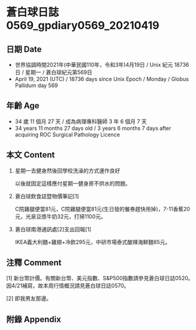 [_metadata_:encoding]: - "utf-8"
[_metadata_:language]: - "zh-Hant-TW"
[_metadata_:fileformat]: - "markdown"
[_metadata_:MIME_type]: - "text/plain"
[_metadata_:markdown_version]: - "commonmark version 0.29"
[_metadata_:markdown_spec]: - "https://spec.commonmark.org/0.29/"

# 蒼白球日誌0569_gpdiary0569_20210419 #

## 日期 Date ##

* 世界協調時間2021年(中華民國110年，令和3年)4月19日 / Unix 紀元 18736 日 / 星期一 / 蒼白球紀元第569日
* April 19, 2021 (UTC) / 18736 days since Unix Epoch / Monday / Globus Pallidum day 569

## 年齡 Age ##

* 34 歲 11 個月 27 天 / 成為病理專科醫師 3 年 6 個月 7 天
* 34 years 11 months 27 days old / 3 years 6 months 7 days after acquiring ROC Surgical Pathology Licence

## 本文 Content ##

1. 星期一去健身然後回學校洗澡的方式運作良好

    以後就固定這樣應付星期一健身房不供水的問題。
    
2. 蒼白球飲食誌暨物價筆記[1]

    C院雞腿便當81元，C院雞腿便當81元(生日發的餐券趕快用掉)，7-11香蕉20元，光泉豆漿牛奶32元，打掃1100元。
    
3. 蒼白球南港通訊處[2]支出回報[1]

    IKEA義大利麵+雞翅+冷飲295元，中研市場泰式酸辣海鮮麵85元。

## 注釋 Comment ##

[1] 新台幣計價。有關新台幣、美元指數、S&P500指數請參見蒼白球日誌0520。因4/21補寫，故本周行情概況請見蒼白球日誌0570。

[2] 即我男友那邊。

## 附錄 Appendix ##

